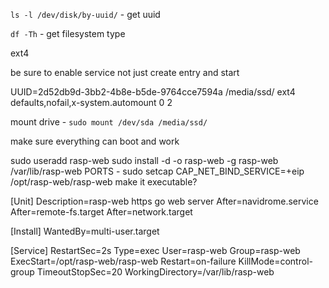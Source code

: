 `ls -l /dev/disk/by-uuid/` - get uuid

`df -Th` - get filesystem type

ext4

be sure to enable service not just create entry and start

UUID=2d52db9d-3bb2-4b8e-b5de-9764cce7594a /media/ssd/ ext4 defaults,nofail,x-system.automount 0 2

mount drive - `sudo mount /dev/sda /media/ssd/`

make sure everything can boot and work

sudo useradd rasp-web
sudo install -d -o rasp-web -g rasp-web /var/lib/rasp-web
PORTS - sudo setcap CAP_NET_BIND_SERVICE=+eip /opt/rasp-web/rasp-web
make it executable?

[Unit]
Description=rasp-web https go web server
After=navidrome.service
After=remote-fs.target
After=network.target

[Install]
WantedBy=multi-user.target

[Service]
RestartSec=2s
Type=exec
User=rasp-web
Group=rasp-web
ExecStart=/opt/rasp-web/rasp-web
Restart=on-failure
KillMode=control-group
TimeoutStopSec=20
WorkingDirectory=/var/lib/rasp-web
